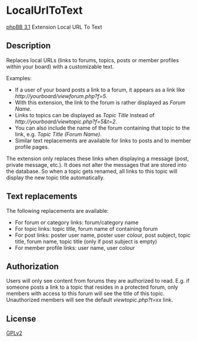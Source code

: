 # LocalUrlToText

[phpBB 3.1](https://www.phpbb.com/) Extension Local URL To Text

## Description

Replaces local URLs (links to forums, topics, posts or member profiles within your board) with a customizable text.

Examples:
* If a user of your board posts a link to a forum, it appears as a link like _http://yourboard/viewforum.php?f=5_.
* With this extension, the link to the forum is rather displayed as _Forum Name_.
* Links to topics can be displayed as _Topic Title_ instead of _http://yourboard/viewtopic.php?f=5&t=2_.
* You can also include the name of the forum containing that topic to the link, e.g. _Topic Title (Forum Name)_.
* Similar text replacements are available for links to posts and to member profile pages.

The extension only replaces these links when displaying a message (post, private message, etc.). It does not alter the messages that are stored into the database.
So when a topic gets renamed, all links to this topic will display the new topic title automatically.

## Text replacements

The following replacements are available:
* For forum or category links: forum/category name
* For topic links: topic title, forum name of containing forum
* For post links: poster user name, poster user colour, post subject, topic title, forum name, topic title (only if post subject is empty)
* For member profile links: user name, user colour

## Authorization

Users will only see content from forums they are authorized to read. E.g. if someone posts a link to a topic that resides in a protected forum, only members with access to this forum will see the title of this topic. Unauthorized members will see the default _viewtopic.php?t=xx_ link.

## License

[GPLv2](license.txt)
